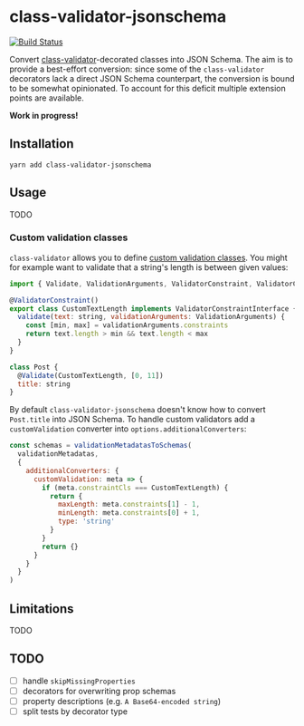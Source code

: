 # class-validator-jsonschema
[![Build Status](https://travis-ci.com/epiphone/class-validator-jsonschema.svg?token=LxSHquEwyhSfU8JddMyx&branch=master)](https://travis-ci.com/epiphone/class-validator-jsonschema)

Convert [class-validator](https://github.com/typestack/class-validator)-decorated classes into JSON Schema. The aim is to provide a best-effort conversion: since some of the `class-validator` decorators lack a direct JSON Schema counterpart, the conversion is bound to be somewhat opinionated. To account for this deficit multiple extension points are available.

**Work in progress!**

## Installation

`yarn add class-validator-jsonschema`

## Usage

TODO

### Custom validation classes

`class-validator` allows you to define [custom validation classes](https://github.com/typestack/class-validator#custom-validation-classes). You might for example want to validate that a string's length is between given values:

```javascript
import { Validate, ValidationArguments, ValidatorConstraint, ValidatorConstraintInterface } from 'class-validator'

@ValidatorConstraint()
export class CustomTextLength implements ValidatorConstraintInterface {
  validate(text: string, validationArguments: ValidationArguments) {
    const [min, max] = validationArguments.constraints
    return text.length > min && text.length < max
  }
}

class Post {
  @Validate(CustomTextLength, [0, 11])
  title: string
}
```

By default `class-validator-jsonschema` doesn't know how to convert `Post.title`
into JSON Schema. To handle custom validators add a `customValidation` converter
into `options.additionalConverters`:

```javascript
const schemas = validationMetadatasToSchemas(
  validationMetadatas,
  {
    additionalConverters: {
      customValidation: meta => {
        if (meta.constraintCls === CustomTextLength) {
          return {
            maxLength: meta.constraints[1] - 1,
            minLength: meta.constraints[0] + 1,
            type: 'string'
          }
        }
        return {}
      }
    }
  }
)
```

## Limitations

TODO

## TODO

- [ ] handle `skipMissingProperties`
- [ ] decorators for overwriting prop schemas
- [ ] property descriptions (e.g. `A Base64-encoded string`)
- [ ] split tests by decorator type
